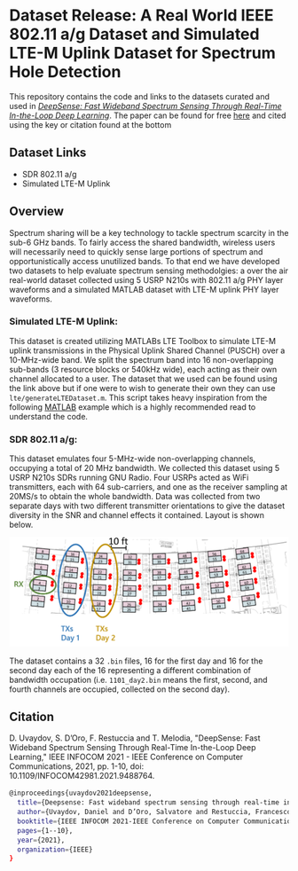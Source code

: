 # Dataset Release: A Real World IEEE 802.11 a/g Dataset and Simulated LTE-M Uplink Dataset for Spectrum Hole Detection


This repository contains the code and links to the datasets curated and used in _[DeepSense: Fast Wideband Spectrum Sensing Through Real-Time In-the-Loop Deep Learning]_. The paper can be found for free [here] and cited using the key or citation found at the bottom



## Dataset Links
- SDR 802.11 a/g
- Simulated LTE-M Uplink

## Overview

Spectrum sharing will be a key technology to tackle spectrum  scarcity  in  the  sub-6  GHz  bands.  To  fairly  access  the shared bandwidth, wireless users will necessarily need to quickly sense  large  portions  of  spectrum  and  opportunistically  access unutilized  bands. To that end we have developed two datasets to help evaluate spectrum sensing methodolgies: a over the air real-world dataset collected using 5 USRP N210s with 802.11 a/g PHY layer waveforms and a simulated MATLAB dataset with LTE-M uplink PHY layer waveforms.

### Simulated LTE-M Uplink:

This dataset is created utilizing MATLABs LTE Toolbox to simulate LTE-M uplink transmissions in the Physical Uplink Shared Channel (PUSCH) over a 10-MHz-wide band. We split the spectrum band into 16 non-overlapping sub-bands (3 resource blocks or 540kHz wide), each acting as their own channel allocated to a user. The dataset that we used can be found using the link above but if one were to wish to generate their own they can use ```lte/generateLTEDataset.m```. This script takes heavy inspiration from the following [MATLAB] example which is a highly recommended read to understand the code.

### SDR 802.11 a/g:
This dataset emulates four 5-MHz-wide non-overlapping channels, occupying a total of 20 MHz bandwidth. We collected this dataset using 5 USRP N210s SDRs running GNU Radio. Four USRPs acted as WiFi transmitters, each with 64 sub-carriers, and one as the receiver sampling at 20MS/s to obtain the whole bandwidth. Data was collected from two separate days with two different transmitter orientations to give the dataset diversity in the SNR and  channel  effects  it  contained. Layout is shown below.

<img src="./sdr_layout.png" width="700">

The dataset contains a 32 ```.bin``` files, 16 for the first day and 16 for the second day each of the 16 representing a different combination of bandwidth occupation (i.e. ```1101_day2.bin``` means the first, second, and fourth channels are occupied, collected on the second day). 

## Citation

D. Uvaydov, S. D’Oro, F. Restuccia and T. Melodia, "DeepSense: Fast Wideband Spectrum Sensing Through Real-Time In-the-Loop Deep Learning," IEEE INFOCOM 2021 - IEEE Conference on Computer Communications, 2021, pp. 1-10, doi: 10.1109/INFOCOM42981.2021.9488764.

```sh
@inproceedings{uvaydov2021deepsense,
  title={Deepsense: Fast wideband spectrum sensing through real-time in-the-loop deep learning},
  author={Uvaydov, Daniel and D’Oro, Salvatore and Restuccia, Francesco and Melodia, Tommaso},
  booktitle={IEEE INFOCOM 2021-IEEE Conference on Computer Communications},
  pages={1--10},
  year={2021},
  organization={IEEE}
}
```





[//]: # 

   [DeepSense: Fast Wideband Spectrum Sensing Through Real-Time In-the-Loop Deep Learning]: <https://ieeexplore.ieee.org/abstract/document/9488764>
   [here]: <https://ece.northeastern.edu/wineslab/papers/UvaydovInfocom21.pdf>
   [MATLAB]: <https://www.mathworks.com/help/lte/ug/lte-m-uplink-waveform-generation.html>
